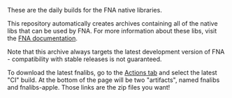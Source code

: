 These are the daily builds for the FNA native libraries.

This repository automatically creates archives containing all of the native libs that can be used by FNA. For more information about these libs, visit the [FNA documentation](https://fna-xna.github.io/docs/1%3A-Setting-Up-FNA/#step-2-download-native-libraries). 

Note that this archive always targets the latest development version of FNA - compatibility with stable releases is not guaranteed. 

To download the latest fnalibs, go to the [Actions tab](https://github.com/FNA-XNA/fnalibs-dailies/actions) and select the latest "CI" build. At the bottom of the page will be two "artifacts", named fnalibs and fnalibs-apple. Those links are the zip files you want!

